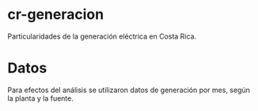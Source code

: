 # cr-generacion
Particularidades de la generación eléctrica en Costa Rica.

# Datos
Para efectos del análisis se utilizaron datos de generación por mes, según la planta y la fuente.

